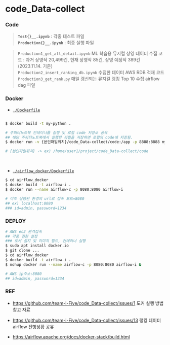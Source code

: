 # code_Data-collect

### Code

> **`Test{}__.ipynb`** : 각종 테스트 파일 <br/>
> **`Production{}__.ipynb`** : 최종 실행 파일 <br/>

> `Production1_get_all_detail.ipynb` ML 학습용 뮤지컬 상영 데이터 수집 코드 : 과거 상영작 20,499건, 현재 상영작 85건, 상영 예정작 389건 (2023.11.14. 기준) <br/>
> `Production2_insert_ranking_db.ipynb` 수집한 데이터 AWS RDB 적재 코드  <br/>
> `Production3_get_rank.py` 매일 갱신되는 뮤지컬 랭킹 Top 10 수집 airflow dag 파일


### Docker

- [`./Dockerfile`](https://github.com/team-i-Five/code_Data-collect/blob/main/Dockerfile)

```bash

$ docker build -t my-python .

# 주피터노트북 컨테이너를 실행 및 로컬 code 저장소 공유
## 해당 주피터노트북에서 실행한 파일을 저장하면 로컬의 code에 저장됨.
$ docker run -v {본인파일위치}/code_Data-collect/code:/app -p 8888:8888 my-python

# {본인파일위치} -> ex) /home/user1/project/code_Data-collect/code

```
<br>

- [`./airflow_docker/Dockerfile`](https://github.com/team-i-Five/code_Data-collect/blob/main/airflow_docker/Dockerfile)

```bash
$ cd airflow_docker
$ docker build -t airflow-i .
$ docker run --name airflow-c -p 8080:8080 airflow-i

# 이후 실행된 환경의 url로 접속 포트=8080
## ex) localhost:8080
### id=admin, password=1234
```

### DEPLOY
```bash
# AWS ec2 원격접속
## 각종 권한 설정
### 도커 설치 및 이미지 빌드, 컨테이너 실행
$ sudo apt install docker.io
$ git clone ...
$ cd airflow_docker
$ docker build -t airflow-i .
$ nohup docker run --name airflow-c -p 8080:8080 airflow-i &

# AWS ip주소:8080
## id=admin, password=1234
```

### REF

- https://github.com/team-i-Five/code_Data-collect/issues/1 도커 실행 방법 참고 자료

- https://github.com/team-i-Five/code_Data-collect/issues/13 랭킹 데이터 airflow 진행상황 공유

- https://airflow.apache.org/docs/docker-stack/build.html
